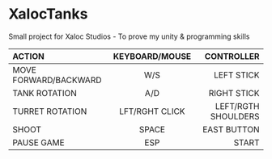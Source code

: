# XalocTanks
  Small project for Xaloc Studios - To prove my unity & programming skills

| ACTION | KEYBOARD/MOUSE | CONTROLLER |
| :---         |     :---:      |          ---: |
| MOVE FORWARD/BACKWARD   | W/S     | LEFT STICK    |
| TANK ROTATION     | A/D      | RIGHT STICK    |
| TURRET ROTATION    | LFT/RGHT CLICK      | LEFT/RGTH SHOULDERS     |
| SHOOT    | SPACE      | EAST BUTTON      |
| PAUSE GAME    | ESP      | START      |

